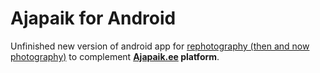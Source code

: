 Ajapaik for Android
================

Unfinished new version of android app for [rephotography (then and now photography)](https://en.wikipedia.org/wiki/Rephotography) to complement **[Ajapaik.ee](https://ajapaik.ee) platform**.
